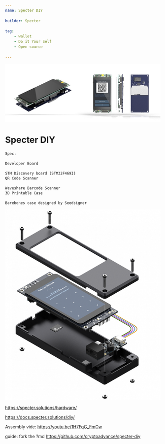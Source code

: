 ```yaml
---
name: Specter DIY

builder: Specter

tag: 
    - wallet
    - Do it Your Self
    - Open source
    
---
```


![cover](assets\0.jpg)


# Specter DIY

    Spec: 

    Developer Board

    STM Discovery board (STM32F469I)
    QR Code Scanner

    Waveshare Barcode Scanner
    3D Printable Case

    Barebones case designed by Seedsigner


![device view](assets\2.png)

https://specter.solutions/hardware/


https://docs.specter.solutions/diy/


Assembly vide: https://youtu.be/1H7FqG_FmCw

guide: fork the ?md https://github.com/cryptoadvance/specter-diy
